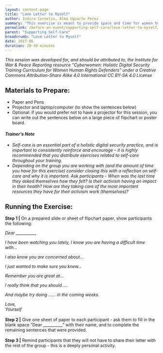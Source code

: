 ```yaml
---
layout: content-page
title: "Love Letter to Myself"
author: Indira Cornelio, Alma Uguarte Perez
summary: "This exercise is meant to provide space and time for women human right defenders to think about themselves, their concerns, and the actions they can take to relieve the pressures they face."
permalink: /before-an-event/supporting-self-care/love-letter-to-myself/
parent: "Supporting Self-Care"
breadcrumb: "Love Letter to Myself"
date: 2017-06
duration: 20-30 minutes
---
```

*This session was developed for, and should be attributed to, the Institute for War & Peace Reporting resource "Cyberwomen: Holistic Digital Security Training Curriculum for Women Human Rights Defenders" under a Creative Commons Attribution-Share Alike 4.0 International CC BY-SA 4.0 License*

## Materials to Prepare: 
- Paper and Pens
- Projector and laptop/computer (to show the sentences below)
- Optional: if you would prefer not to have a projector for this session, you can write out the sentences below on a large piece of flipchart or poster board.

#### *Trainer's Note*
- *Self-care is an essential part of a holistic digital security practice, and is important to consistently reinforce and encourage – it is highly recommended that you distribute exercises related to self-care throughout your training.*
- *Depending on the group you are working with (and the amount of time you have for this exercise) consider closing this with a reflection on self-care and why it is important. Ask participants - When was the last time they asked themselves how they felt? Is their activism having an impact in their health? How are they taking care of the most important resources they have for their activism work (themselves)?*
 
## Running the Exercise:
**Step 1 |** On a prepared slide or sheet of flipchart paper, show participants the following:

*Dear __________,*

*I have been watching you lately, I know you are having a difficult time with...*

*I also know you are concerned about…*

*I just wanted to make sure you knew…*

*Remember you are great at…*

*I really think that you should ….*

*And maybe try doing …… in the coming weeks.*

*Love,*
<br>
*Yourself*
<br><br>
**Step 2 |** Give one sheet of paper to each participant - ask them to fill in the blank space “Dear __________” with their name, and to complete the remaining sentences that were provided.
<br><br>
**Step 3 |** Remind participants that they will not have to share their letter with the rest of the group - this is a deeply personal activity.

